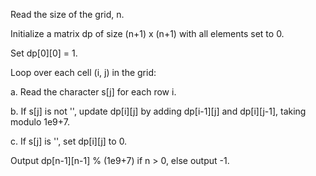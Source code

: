 Read the size of the grid, n.

Initialize a matrix dp of size (n+1) x (n+1) with all elements set to 0.

Set dp[0][0] = 1.

Loop over each cell (i, j) in the grid:

a. Read the character s[j] for each row i.

b. If s[j] is not '', update dp[i][j] by adding dp[i-1][j] and dp[i][j-1], taking modulo 1e9+7.

c. If s[j] is '', set dp[i][j] to 0.

Output dp[n-1][n-1] % (1e9+7) if n > 0, else output -1.
